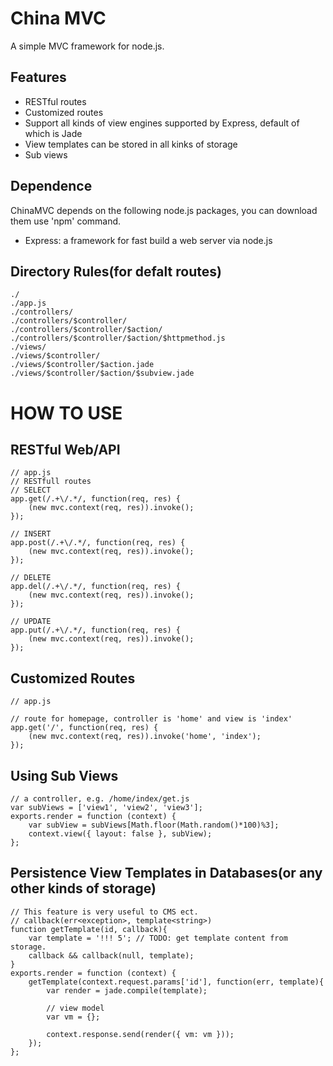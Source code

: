 China MVC
===============
A simple MVC framework for node.js.

Features
--------

* RESTful routes
* Customized routes
* Support all kinds of view engines supported by Express, default of which is Jade
* View templates can be stored in all kinks of storage
* Sub views

Dependence
--------

ChinaMVC depends on the following node.js packages, you can download them use 'npm' command.

* Express: a framework for fast build a web server via node.js

Directory Rules(for defalt routes)
--------

    ./
    ./app.js
    ./controllers/
    ./controllers/$controller/
    ./controllers/$controller/$action/
    ./controllers/$controller/$action/$httpmethod.js
    ./views/
    ./views/$controller/
    ./views/$controller/$action.jade
    ./views/$controller/$action/$subview.jade


HOW TO USE
================

RESTful Web/API
--------
    // app.js
    // RESTfull routes
    // SELECT
    app.get(/.+\/.*/, function(req, res) {
        (new mvc.context(req, res)).invoke();
    });
    
    // INSERT
    app.post(/.+\/.*/, function(req, res) {
        (new mvc.context(req, res)).invoke();
    });
    
    // DELETE
    app.del(/.+\/.*/, function(req, res) {
        (new mvc.context(req, res)).invoke();
    });
    
    // UPDATE
    app.put(/.+\/.*/, function(req, res) {
        (new mvc.context(req, res)).invoke();
    });

Customized Routes
--------
    // app.js
    
    // route for homepage, controller is 'home' and view is 'index'
    app.get('/', function(req, res) {
        (new mvc.context(req, res)).invoke('home', 'index');
    });

Using Sub Views
---------
    // a controller, e.g. /home/index/get.js
    var subViews = ['view1', 'view2', 'view3'];
    exports.render = function (context) {
        var subView = subViews[Math.floor(Math.random()*100)%3];
        context.view({ layout: false }, subView);
    };

Persistence View Templates in Databases(or any other kinds of storage)
---------
    // This feature is very useful to CMS ect.
    // callback(err<exception>, template<string>)
    function getTemplate(id, callback){
        var template = '!!! 5'; // TODO: get template content from storage.
        callback && callback(null, template);
    }
    exports.render = function (context) {
        getTemplate(context.request.params['id'], function(err, template){
            var render = jade.compile(template);
            
            // view model
            var vm = {};
            
            context.response.send(render({ vm: vm }));
        });
    };
